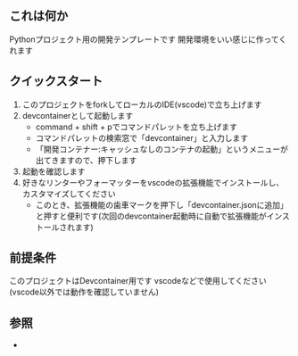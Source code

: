 ## これは何か

Pythonプロジェクト用の開発テンプレートです
開発環境をいい感じに作ってくれます

## クイックスタート

1. このプロジェクトをforkしてローカルのIDE(vscode)で立ち上げます
2. devcontainerとして起動します 
    - command + shift + pでコマンドパレットを立ち上げます
    - コマンドパレットの検索窓で「devcontainer」と入力します
    - 「開発コンテナー:キャッシュなしのコンテナの起動」というメニューが出てきますので、押下します
3. 起動を確認します
4. 好きなリンターやフォーマッターをvscodeの拡張機能でインストールし、カスタマイズしてください
    - このとき、拡張機能の歯車マークを押下し「devcontainer.jsonに追加」と押すと便利です(次回のdevcontainer起動時に自動で拡張機能がインストールされます)

## 前提条件
このプロジェクトはDevcontainer用です
vscodeなどで使用してください(vscode以外では動作を確認していません)

## 参照

- 